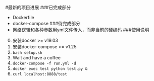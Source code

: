 #最新的项目进展
###已完成部分
- Dockerfile
- docker-compose
###待完成部分
- 网络逻辑和各种参数用yml文件传入，而非当前的硬编码
###使用说明
0. 安装docker >= v19.03
0. 安装docker-compose >= v1.25
0. ```bash setup.sh```
0. Wait and have a coffee
0. ```docker-compose -f run.yml -d```
0. ```docker exec test python test.py &```
0. ```curl localhost:8888/test```
